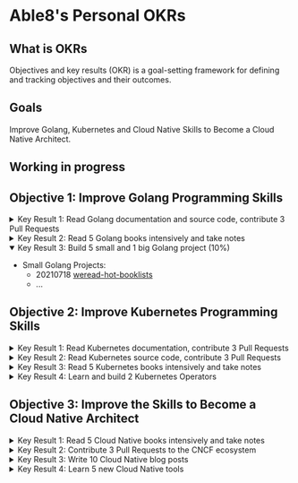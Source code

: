 # Able8's Personal OKRs


## What is OKRs

Objectives and key results (OKR) is a goal-setting framework for defining and tracking objectives and their outcomes. 

## Goals

Improve Golang, Kubernetes and Cloud Native Skills to Become a Cloud Native Architect.

## Working in progress

## Objective 1: Improve Golang Programming Skills

<details>
<summary> Key Result 1: Read Golang documentation and source code, contribute 3 Pull Requests </summary>
</details>
<details>
<summary> Key Result 2: Read 5 Golang books intensively and take notes </summary>
</details>
<details open>
<summary> Key Result 3: Build 5 small and 1 big Golang project (10%) </summary>

- Small Golang Projects:
    -  20210718 [weread-hot-booklists](https://github.com/able8/weread-hot-booklists/)
    - ...

</details>

## Objective 2: Improve Kubernetes Programming Skills

<details>
<summary> Key Result 1: Read Kubernetes documentation, contribute 3 Pull Requests </summary>
</details>
<details>
<summary> Key Result 2: Read Kubernetes source code, contribute 3 Pull Requests </summary>
</details>
<details>
<summary> Key Result 3: Read 5 Kubernetes books intensively and take notes </summary>
</details>
<details>
<summary> Key Result 4: Learn and build 2 Kubernetes Operators </summary>
</details>

## Objective 3: Improve the Skills to Become a Cloud Native Architect

<details>
<summary> Key Result 1: Read 5 Cloud Native books intensively and take notes </summary>
</details>
<details>
<summary> Key Result 2: Contribute 3 Pull Requests to the CNCF ecosystem </summary>
</details>
<details>
<summary> Key Result 3: Write 10 Cloud Native blog posts </summary>
</details>
<details>
<summary> Key Result 4: Learn 5 new Cloud Native tools </summary>
</details>
